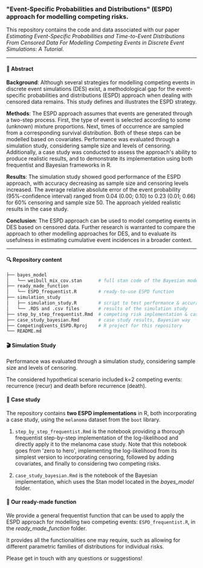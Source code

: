 ### "Event-Specific Probabilities and Distributions" (ESPD) approach for modelling competing risks.

This repository contains the code and data associated with our paper *Estimating Event-Specific Probabilities and Time-to-Event Distributions From Censored Data For Modelling Competing Events in Discrete Event Simulations: A Tutorial.*

------------------------------------------------------------------------

#### 📖 Abstract

**Background**: Although several strategies for modelling competing events in discrete event simulations (DES) exist, a methodological gap for the event-specific probabilities and distributions (ESPD) approach when dealing with censored data remains. This study defines and illustrates the ESPD strategy.

**Methods**: The ESPD approach assumes that events are generated through a two-step process. First, the type of event is selected according to some (unknown) mixture proportions. Next, times of occurrence are sampled from a corresponding survival distribution. Both of these steps can be modelled based on covariates. Performance was evaluated through a simulation study, considering sample size and levels of censoring. Additionally, a case study was conducted to assess the approach's ability to produce realistic results, and to demonstrate its implementation using both frequentist and Bayesian frameworks in R.

**Results**: The simulation study showed good performance of the ESPD approach, with accuracy decreasing as sample size and censoring levels increased. The average relative absolute error of the event probability (95%-confidence interval) ranged from 0.04 (0.00; 0.10) to 0.23 (0.01; 0.66) for 60% censoring and sample size 50. The approach yielded realistic results in the case study.

**Conclusion**: The ESPD approach can be used to model competing events in DES based on censored data. Further research is warranted to compare the approach to other modelling approaches for DES, and to evaluate its usefulness in estimating cumulative event incidences in a broader context.

------------------------------------------------------------------------

#### 🔍 Repository content

``` bash
├── bayes_model  
│   └── weibull_mix_cov.stan      # full stan code of the Bayesian model      
├── ready_made_function
│   └── ESPD_frequentist.R        # ready-to-use ESPD function
├── simulation_study
│   ├── simulation_study.R        # script to test performance & accuracy of ESPD approach
│   └── .RDS and .csv files       # results of the simulation study
├── step_by_step_frequentist.Rmd  # competing risk implementation & case study results, frequentist way
├── case_study_bayesian.Rmd       # case study results, Bayesian way
├── CompetingEvents_ESPD.Rproj    # R project for this repository
└── README.md
```

#### 🎬 Simulation Study

Performance was evaluated through a simulation study, considering sample size and levels of censoring.

The considered hypothetical scenario included k=2 competing events: recurrence (recur) and death before recurrence (death).

#### 🔧 Case study

The repository contains **two ESPD implementations** in R, both incorporating a case study, using the `melanoma` dataset from the `boot` library.

1.  `step_by_step_frequentist.Rmd` is the notebook providing a thorough frequentist step-by-step implementation of the log-likelihood and directly apply it to the melanoma case study. Note that this notebook goes from 'zero to hero', implementing the log-likelihood from its simplest version to incorporating censoring, followed by adding covariates, and finally to considering two competing risks.

2.  `case_study_bayesian.Rmd` is the notebook of the Bayesian implementation, which uses the Stan model located in the *bayes_model* folder.

#### 💪 Our ready-made function

We provide a general frequentist function that can be used to apply the ESPD approach for modelling two competing events: `ESPD_frequentist.R`, in the *ready_made_function* folder.

It provides all the functionalities one may require, such as allowing for different parametric families of distributions for individual risks.

Please get in touch with any questions or suggestions!
